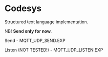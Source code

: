 # Codesys 

Structured text language implementation.

NB! **Send only for now.**

Send - MQTT_UDP_SEND.EXP 

Listen (NOT TESTED!) - MQTT_UDP_LISTEN.EXP 
